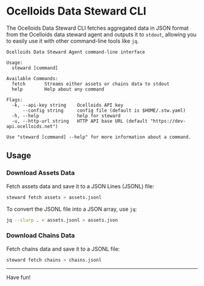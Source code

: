 # Ocelloids Data Steward CLI

The Ocelloids Data Steward CLI fetches aggregated data in JSON format from the Ocelloids data steward agent and outputs it to `stdout`, allowing you to easily use it with other command-line tools like `jq`.

```
Ocelloids Data Steward Agent command-line interface

Usage:
  steward [command]

Available Commands:
  fetch       Streams either assets or chains data to stdout
  help        Help about any command

Flags:
  -k, --api-key string    Ocelloids API key
      --config string     config file (default is $HOME/.stw.yaml)
  -h, --help              help for steward
  -u, --http-url string   HTTP API base URL (default "https://dev-api.ocelloids.net")

Use "steward [command] --help" for more information about a command.
```

## Usage

### Download Assets Data

Fetch assets data and save it to a JSON Lines (JSONL) file:

```bash
steward fetch assets > assets.jsonl
```

To convert the JSONL file into a JSON array, use `jq`:

```bash
jq --slurp . < assets.jsonl > assets.json
```

### Download Chains Data

Fetch chains data and save it to a JSONL file:

```bash
steward fetch chains > chains.jsonl
```

---

Have fun!